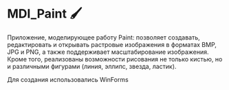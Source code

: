 # MDI_Paint 🖌️
Приложение, моделирующее работу Paint: позволяет создавать, редактировать и открывать растровые изображения в форматах BMP, JPG и PNG, а также поддерживает масштабирование изображения. Кроме того, реализованы возможности рисования не только кистью, но и различными фигурами (линия, эллипс, звезда, ластик).

Для создания использовались WinForms
